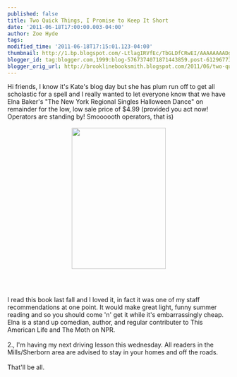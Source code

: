 ```yaml
---
published: false
title: Two Quick Things, I Promise to Keep It Short
date: '2011-06-18T17:00:00.003-04:00'
author: Zoe Hyde
tags: 
modified_time: '2011-06-18T17:15:01.123-04:00'
thumbnail: http://1.bp.blogspot.com/-LtlagIRVfEc/TbGLDfCRwEI/AAAAAAAADgE/me4Jc0oZcjY/s72-c/new+york+regional+mormon.jpg
blogger_id: tag:blogger.com,1999:blog-5767374071871443859.post-6129677328200445197
blogger_orig_url: http://brooklinebooksmith.blogspot.com/2011/06/two-quick-things-i-promise-to-keep-it.html
---
```


Hi friends, I know it's Kate's blog day but she has plum run off to get all scholastic for a spell and I really wanted to let everyone know that we have Elna Baker's "The New York Regional Singles Halloween Dance" on remainder for the low, low sale price of $4.99 (provided you act now! Operators are standing by! Smoooooth operators, that is)<br /><br /><a href="http://1.bp.blogspot.com/-LtlagIRVfEc/TbGLDfCRwEI/AAAAAAAADgE/me4Jc0oZcjY/s1600/new+york+regional+mormon.jpg"><img style="display:block; margin:0px auto 10px; text-align:center;cursor:pointer; cursor:hand;width: 213px; height: 320px;" src="http://1.bp.blogspot.com/-LtlagIRVfEc/TbGLDfCRwEI/AAAAAAAADgE/me4Jc0oZcjY/s1600/new+york+regional+mormon.jpg" border="0" alt="" /></a><br /><br /><br />I read this book last fall and I loved it, in fact it was one of my staff recommendations at one point. It would make great light, funny summer reading and so you should come 'n' get it while it's embarrassingly cheap. Elna is a stand up comedian, author, and regular contributer to This American Life and The Moth on NPR.<br /><br />2., I'm having my next driving lesson this wednesday. All readers in the Mills/Sherborn area are advised to stay in your homes and off the roads.<br /><br />That'll be all.